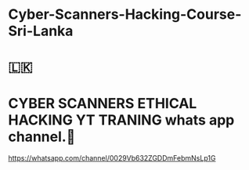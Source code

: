 # Cyber-Scanners-Hacking-Course-Sri-Lanka

# 🇱🇰

# CYBER SCANNERS ETHICAL HACKING YT TRANING whats app channel.🚩

https://whatsapp.com/channel/0029Vb632ZGDDmFebmNsLp1G
